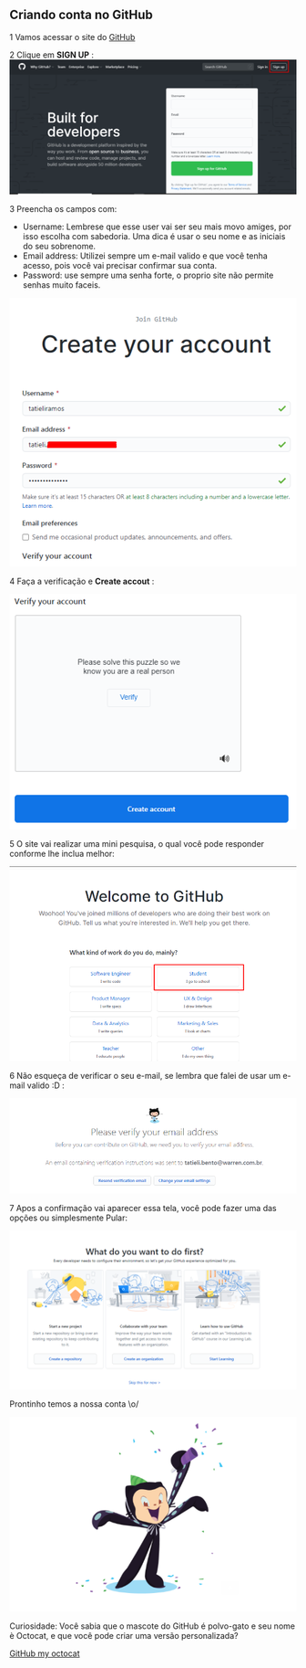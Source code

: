 ## Criando conta no GitHub

1 Vamos acessar o site do [GitHub](https://github.com/)

2 Clique em **SIGN UP** : 
![SIGN UP](../images/github/criando-conta/passo1.png)

3 Preencha os campos com:
* Username: Lembrese que esse user vai ser seu mais movo amiges, por isso escolha com sabedoria. Uma dica é
usar o seu nome e as iniciais do seu sobrenome.
* Email address: Utilizei sempre um e-mail valido e que você tenha acesso, pois você vai precisar confirmar sua conta.
* Password: use sempre uma senha forte, o proprio site não permite senhas muito faceis.

![Preenchendo os dados](../images/github/criando-conta/passo2.png)

4 Faça a verificação e  **Create accout** :

![Verificando e criando conta](../images/github/criando-conta/passo3.png)

5 O site vai realizar uma mini pesquisa, o qual você pode responder conforme lhe inclua melhor:

![Verificando e criando conta](../images/github/criando-conta/passo4.png)

6 Não esqueça de verificar o seu e-mail, se lembra que falei de usar um e-mail valido :D :

![Verificando e criando conta](../images/github/criando-conta/passo5.png)

7 Apos a confirmação vai aparecer essa tela, você pode fazer uma das opções ou simplesmente Pular:

![Verificando e criando conta](../images/github/criando-conta/passo6.png)


Prontinho temos a nossa conta \o/

![Prontoooooo](../images/github/criando-conta/passo.png)

Curiosidade: Você sabia que o mascote do GitHub é polvo-gato e seu nome è Octocat, e que você pode criar uma versão personalizada?

[GitHub my octocat](https://myoctocat.com/build-your-octocat/)
